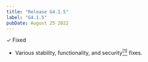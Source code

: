 ```yaml
---
title: "Release G4.1.5"
label: "G4.1.5"
pubDate: August 25 2022
---
```


✓ Fixed

* Various stability, functionality, and security[<sup>[1]</sup>](https://www.mozilla.org/en-US/security/advisories/mfsa2022-35/) fixes.
